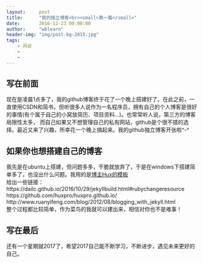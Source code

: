 ```yaml
---
layout:     post
title:      "我的独立博客<br><small>第一篇</small>"
date:       2016-12-23 00:00:00
author:     "wblearn"
header-img: "img/post-bg-2015.jpg"
tags:
    - 闲谈
    - 
    - 
---
```




<div>
<h2>写在前面</h2>
	<p>现在是凌晨1点多了，我的github博客终于花了一个晚上搭建好了。在此之前，一直使用CSDN和简书，但听很多人说作为一名程序员，拥有自己的个人博客是很好的事情(有个属于自己的小窝放简历、项目资料…)。也常常听人说，第三方的博客局限性太多，
	而自己如果又不想管理自己的私有网站，github是个很不错的选择。最近又来了兴趣，所幸花一个晚上搞起来。我的github独立博客开张啦^-^</p>

<h2>如果你也想搭建自己的博客</h2>
	<p>我先是在ubuntu上搭建，但问题多多，干脆就放弃了，于是在windows下搭建简单多了，也没出什么问题。我用的是<a href="http://huangxuan.me/">博主Hux的模板</a><br>
	给出一些链接： <br>
		https://dailc.github.io/2016/10/29/jekyllbuild.html#rubychangeresource <br>
		https://github.com/huxpro/huxpro.github.io/ <br>
		http://www.ruanyifeng.com/blog/2012/08/blogging_with_jekyll.html <br>
		整个过程都比较简单，作为菜鸟的我就可以建出来，相信对你也不是难事！
	</p>
	
<h2>写在最后</h2>	
	<p>还有一个星期就2017了，希望2017自己能不断学习，不断进步，遇见未来更好的自己。</p>
 
</div>
